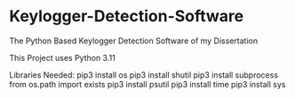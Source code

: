 # Keylogger-Detection-Software
The Python Based Keylogger Detection Software of my Dissertation

This Project uses Python 3.11

Libraries Needed:
pip3 install os
pip3 install shutil
pip3 install subprocess
from os.path import exists
pip3 install psutil
pip3 install time
pip3 install sys
